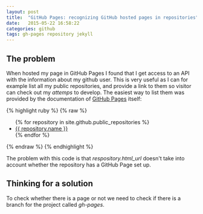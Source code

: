 ```yaml
---
layout: post
title:  "GitHub Pages: recognizing GitHub hosted pages in repositories"
date:   2015-05-22 16:58:22
categories: github
tags: gh-pages repository jekyll
---
```

## The problem
When hosted my page in GitHub Pages I found that I get access to an API with the information about my github user. This is very useful as I can for example list all my public repositories, and provide a link to them so visitor can check out my _attemps_ to develop. <!--more-->The easiest way to list them was provided by the documentation of [GitHub Pages] itself:

{% highlight ruby %}
{% raw %}
<ul>
{% for repository in site.github.public_repositories %}
  <li> <a href="{{ repository.html_url }}">{{ repository.name }}</a></li>
{% endfor %}
</ul>
{% endraw %}
{% endhighlight %}

The problem with this code is that *respository.html_url* doesn't take into account whether the repository has a GitHub Page set up.

## Thinking for a solution

To check whether there is a page or not we need to check if there is a branch for the project called _gh-pages_.

[GitHub Pages]: https://pages.github.com
